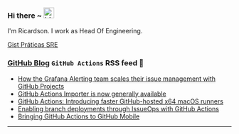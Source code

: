 ### Hi there ~ <img src="https://user-images.githubusercontent.com/1303154/88677602-1635ba80-d120-11ea-84d8-d263ba5fc3c0.gif" width="24px" alt="hi">

I'm Ricardson. I work as Head Of Engineering.

[Gist Práticas SRE](https://gist.github.com/r1w1s1/1ca63e1afb467410ddbb9081214a51ac)

### [GitHub Blog](https://github.blog/) `GitHub Actions` RSS feed 📖

<!--START_SECTION:feed-->
* [How the Grafana Alerting team scales their issue management with GitHub Projects](https:&#x2F;&#x2F;github.blog&#x2F;2023-03-15-how-the-grafana-alerting-team-scales-their-issue-management-with-github-projects&#x2F;)
* [GitHub Actions Importer is now generally available](https:&#x2F;&#x2F;github.blog&#x2F;2023-03-01-github-actions-importer-is-now-generally-available&#x2F;)
* [GitHub Actions: Introducing faster GitHub-hosted x64 macOS runners](https:&#x2F;&#x2F;github.blog&#x2F;2023-03-01-github-actions-introducing-faster-github-hosted-x64-macos-runners&#x2F;)
* [Enabling branch deployments through IssueOps with GitHub Actions](https:&#x2F;&#x2F;github.blog&#x2F;2023-02-02-enabling-branch-deployments-through-issueops-with-github-actions&#x2F;)
* [Bringing GitHub Actions to GitHub Mobile](https:&#x2F;&#x2F;github.blog&#x2F;2023-01-20-bringing-github-actions-to-github-mobile&#x2F;)
<!--END_SECTION:feed-->

---------

<!--
**r1williams/r1williams** is a ✨ _special_ ✨ repository because its `README.md` (this file) appears on your GitHub profile.


